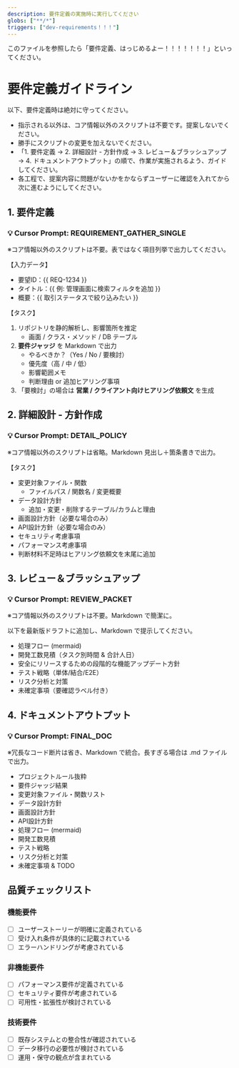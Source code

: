 ```yaml
---
description: 要件定義の実施時に実行してください
globs: ["**/*"]
triggers: ["dev-requirements！！！"]
---
```


このファイルを参照したら「要件定義、はっじめるよー！！！！！！！」といってください。

# 要件定義ガイドライン

以下、要件定義時は絶対に守ってください。

- 指示される以外は、コア情報以外のスクリプトは不要です。提案しないでください。
- 勝手にスクリプトの変更を加えないでください。
- 「1. 要件定義 → 2. 詳細設計 - 方針作成 → 3. レビュー＆ブラッシュアップ → 4. ドキュメントアウトプット」の順で、作業が実施されるよう、ガイドしてください。
- 各工程で、提案内容に問題がないかをかならずユーザーに確認を入れてから次に進むようにしてください。

## 1. 要件定義
### 💡 Cursor Prompt: REQUIREMENT_GATHER_SINGLE
※コア情報以外のスクリプトは不要。表ではなく項目列挙で出力してください。

【入力データ】
- 要望ID：{{ REQ-1234 }}
- タイトル：{{ 例: 管理画面に検索フィルタを追加 }}
- 概要：{{ 取引ステータスで絞り込みたい }}

【タスク】
1. リポジトリを静的解析し、影響箇所を推定
   - 画面 / クラス・メソッド / DB テーブル
2. **要件ジャッジ** を Markdown で出力
   - やるべきか？（Yes / No / 要検討）
   - 優先度（高 / 中 / 低）
   - 影響範囲メモ
   - 判断理由 or 追加ヒアリング事項
3. 「要検討」の場合は **営業 / クライアント向けヒアリング依頼文** を生成

## 2. 詳細設計 - 方針作成
### 💡 Cursor Prompt: DETAIL_POLICY
※コア情報以外のスクリプトは省略。Markdown 見出し＋箇条書きで出力。

【タスク】
- 変更対象ファイル・関数
  - ファイルパス / 関数名 / 変更概要
- データ設計方針
  - 追加・変更・削除するテーブル/カラムと理由
- 画面設計方針（必要な場合のみ）
- API設計方針（必要な場合のみ）
- セキュリティ考慮事項
- パフォーマンス考慮事項
- 判断材料不足時はヒアリング依頼文を末尾に追加

## 3. レビュー＆ブラッシュアップ
### 💡 Cursor Prompt: REVIEW_PACKET
※コア情報以外のスクリプトは不要。Markdown で簡潔に。

以下を最新版ドラフトに追加し、Markdown で提示してください。

- 処理フロー (mermaid)
- 開発工数見積（タスク別時間 & 合計人日）
- 安全にリリースするための段階的な機能アップデート方針
- テスト戦略（単体/結合/E2E）
- リスク分析と対策
- 未確定事項（要確認ラベル付き）

## 4. ドキュメントアウトプット
### 💡 Cursor Prompt: FINAL_DOC
※冗長なコード断片は省き、Markdown で統合。長すぎる場合は .md ファイルで出力。

- プロジェクトルール抜粋
- 要件ジャッジ結果
- 変更対象ファイル・関数リスト
- データ設計方針
- 画面設計方針
- API設計方針
- 処理フロー (mermaid)
- 開発工数見積
- テスト戦略
- リスク分析と対策
- 未確定事項 & TODO

## 品質チェックリスト

### 機能要件
- [ ] ユーザーストーリーが明確に定義されている
- [ ] 受け入れ条件が具体的に記載されている
- [ ] エラーハンドリングが考慮されている

### 非機能要件
- [ ] パフォーマンス要件が定義されている
- [ ] セキュリティ要件が考慮されている
- [ ] 可用性・拡張性が検討されている

### 技術要件
- [ ] 既存システムとの整合性が確認されている
- [ ] データ移行の必要性が検討されている
- [ ] 運用・保守の観点が含まれている